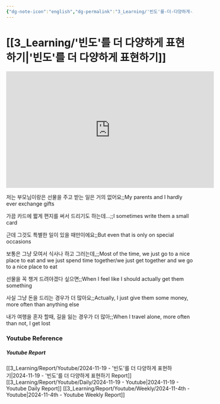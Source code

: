 ```yaml
---
{"dg-note-icon":"english","dg-permalink":"3_Learning/'빈도'를-더-다양하게-표현하기","created-date":"2024-11-19 10:40:43 pm","date":"2024-11-19","type":"youtube","tags":["youtube","english","flashcards"],"aliases":null,"youtuber":"빨모쌤","channelName":"라이브 아카데미","link":"https://www.youtube.com/watch?v=CjnZtvGuuxg","img":"https://img.youtube.com/vi/CjnZtvGuuxg/0.jpg","dg-publish":true,"permalink":"/3_Learning/'빈도'를-더-다양하게-표현하기/","dgPassFrontmatter":true,"noteIcon":"english"}
---
```


# [[3_Learning/'빈도'를 더 다양하게 표현하기\|'빈도'를 더 다양하게 표현하기]]


<div class="container-root"><span></span></div><div><div class="container-root"><iframe width="560" height="315" src="https://www.youtube.com/embed/CjnZtvGuuxg" title="YouTube video player" frameborder="0" allow="accelerometer; autoplay; clipboard-write; encrypted-media; gyroscope; picture-in-picture; web-share" allowfullscreen=""></iframe></div></div>

저는 부모님이랑은 선물을 주고 받는 일은 거의 없어요;;My parents and I hardly ever exchange gifts
<!--SR:!2025-02-02,24,270-->
가끔 카드에 짧게 편지를 써서 드리기도 하는데...;;I sometimes write them a small card
<!--SR:!2025-02-03,32,250-->
근데 그것도 특별한 일이 있을 때만이에요;;But even that is only on special occasions
<!--SR:!2025-03-09,50,270-->
보통은 그냥 모여서 식사나 하고 그러는데,;;Most of the time, we just go to a nice place to eat and we just spend time together/we just get together and we go to a nice place to eat
<!--SR:!2025-01-29,14,230-->
선물을 꼭 챙겨 드려야겠다 싶으면;;When I feel like I should actually get them something
<!--SR:!2025-02-15,43,250-->
사실 그냥 돈을 드리는 경우가 더 많아요;;Actually, I just give them some money, more often than anything else
<!--SR:!2025-02-04,17,250-->

내가 여행을 혼자 할때, 길을 잃는 경우가 더 많아;;When I travel alone, more often than not, I get lost
<!--SR:!2025-03-19,62,310-->












### Youtube Reference
##### Youtube Report
[[3_Learning/Report/Youtube/2024-11-19 - '빈도'를 더 다양하게 표현하기\|2024-11-19 - '빈도'를 더 다양하게 표현하기 Report]]
[[3_Learning/Report/Youtube/Daily/2024-11-19 - Youtube\|2024-11-19 - Youtube Daily Report]]
[[3_Learning/Report/Youtube/Weekly/2024-11-4th - Youtube\|2024-11-4th - Youtube Weekly Report]]

